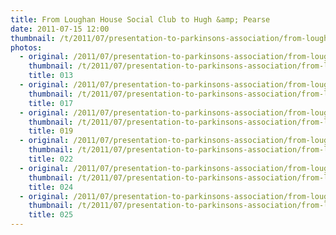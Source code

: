```yaml
---
title: From Loughan House Social Club to Hugh &amp; Pearse
date: 2011-07-15 12:00
thumbnail: /t/2011/07/presentation-to-parkinsons-association/from-loughan-house-social-club-to-hugh-pearse/013.JPG
photos:
  - original: /2011/07/presentation-to-parkinsons-association/from-loughan-house-social-club-to-hugh-pearse/013.JPG
    thumbnail: /t/2011/07/presentation-to-parkinsons-association/from-loughan-house-social-club-to-hugh-pearse/013.JPG
    title: 013
  - original: /2011/07/presentation-to-parkinsons-association/from-loughan-house-social-club-to-hugh-pearse/017.JPG
    thumbnail: /t/2011/07/presentation-to-parkinsons-association/from-loughan-house-social-club-to-hugh-pearse/017.JPG
    title: 017
  - original: /2011/07/presentation-to-parkinsons-association/from-loughan-house-social-club-to-hugh-pearse/019.JPG
    thumbnail: /t/2011/07/presentation-to-parkinsons-association/from-loughan-house-social-club-to-hugh-pearse/019.JPG
    title: 019
  - original: /2011/07/presentation-to-parkinsons-association/from-loughan-house-social-club-to-hugh-pearse/022.JPG
    thumbnail: /t/2011/07/presentation-to-parkinsons-association/from-loughan-house-social-club-to-hugh-pearse/022.JPG
    title: 022
  - original: /2011/07/presentation-to-parkinsons-association/from-loughan-house-social-club-to-hugh-pearse/024.JPG
    thumbnail: /t/2011/07/presentation-to-parkinsons-association/from-loughan-house-social-club-to-hugh-pearse/024.JPG
    title: 024
  - original: /2011/07/presentation-to-parkinsons-association/from-loughan-house-social-club-to-hugh-pearse/025.JPG
    thumbnail: /t/2011/07/presentation-to-parkinsons-association/from-loughan-house-social-club-to-hugh-pearse/025.JPG
    title: 025
---
```

